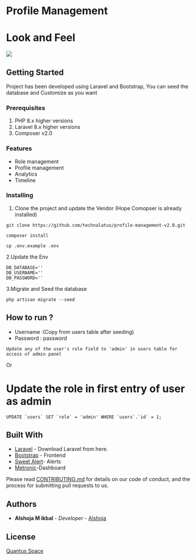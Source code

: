 

# Profile Management  
# Look and Feel

<a target="_blank" href="#"><img src="https://i.ibb.co/jMfGjLv/Screenshot-20210413-155438.png"/></a>
## Getting Started
Project has been developed using Laravel and Bootstrap, You can seed the database and Customize as you want

### Prerequisites

1. PHP 8.x higher versions
1. Laravel 8.x higher versions
2. Composer v2.0

### Features

* Role management
* Profile management
* Analytics
* Timeline


### Installing

1. Clone the project and update the Vendor (Hope Comopser is already installed)

```
git clone https://github.com/technalatus/profile-management-v2.0.git
```
```
composer install
```
```
cp .env.example .env
```

    
2.Update the Env

    DB_DATABASE=''
    DB_USERNAME=''
    DB_PASSWORD=''
    
3.Migrate and Seed the database

    php artisan migrate --seed


## How to run ?

* Username :(Copy from users table after seeding)
* Password : password
```
Update any of the user's role field to 'admin' in users table for access of admin panel
```
  Or
  
 # Update the role in first entry of user as admin
 ```
 UPDATE `users` SET `role` = 'admin' WHERE `users`.`id` = 1;
 ```

## Built With

* [Laravel](https://laravel.com) - Download  Laravel from here.
* [Bootstrap](http://getbootstrap.com/) - Frontend
* [Sweet Alert](http://getbootstrap.com/)- Alerts
* [Metronic](https://preview.keenthemes.com/metronic/demo1/index.html)-Dashboard


Please read [CONTRIBUTING.md](https://github.com/alshoja/Income-Expence-Manager/blob/master/CODE_OF_CONDUCT.md) for details on our code of conduct, and the process for submitting pull requests to us.


## Authors

* **Alshoja M ikbal** - *Developer* - [Alshoja ](https://github.com/alshoja)


## License

[Quantus Space](https://quantus.ae/)


